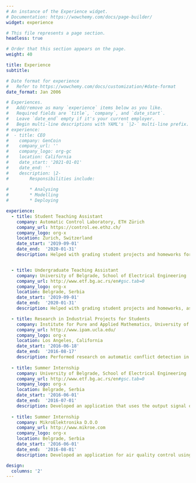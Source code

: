 ```yaml
---
# An instance of the Experience widget.
# Documentation: https://wowchemy.com/docs/page-builder/
widget: experience

# This file represents a page section.
headless: true

# Order that this section appears on the page.
weight: 40

title: Experience
subtitle:

# Date format for experience
#   Refer to https://wowchemy.com/docs/customization/#date-format
date_format: Jan 2006

# Experiences.
#   Add/remove as many `experience` items below as you like.
#   Required fields are `title`, `company`, and `date_start`.
#   Leave `date_end` empty if it's your current employer.
#   Begin multi-line descriptions with YAML's `|2-` multi-line prefix.
# experience:
#  - title: CEO
#    company: GenCoin
#    company_url: ''
#    company_logo: org-gc
#    location: California
#    date_start: '2021-01-01'
#    date_end: ''
#    description: |2-
#        Responsibilities include:
        
#        * Analysing
#        * Modelling
#        * Deploying

experience:
  - title: Student Teaching Assistant
    company: Automatic Control Laboratory, ETH Zürich
    company_url: https://control.ee.ethz.ch/
    company_logo: org-x
    location: Zurich, Switzerland
    date_start: '2019-09-01'
    date_end:  '2020-01-31'
    description: Helped with grading student projects and homeworks for Linear System Theory Course.


  - title: Undergraduate Teaching Assistant
    company: University of Belgrade, School of Electrical Engineering
    company_url: http://www.etf.bg.ac.rs/en#gsc.tab=0
    company_logo: org-x
    location: Belgrade, Serbia
    date_start: '2019-09-01'
    date_end:  '2020-01-31'
    description: Helped with grading student projects and homeworks, as well as with conducting of the Laboratory exercises for the following courses: System Control 1, System Control 2, Nonlinear Control Systems 1, Systems and Signals,Fundamentals of Electrical Engineering - Laboratory Exercises.

  - title: Research in Industrial Projects for Students
    company: Institute for Pure and Applied Mathematics, University of California Los Angeles
    company_url: http://www.ipam.ucla.edu/
    company_logo: org-x
    location: Los Angeles, California
    date_start: '2016-06-18'
    date_end:  '2016-08-17'
    description: Performed research on automatic conflict detection in audio recordings produced by police body-worn cameras.The novel method was developed by combining adaptive noise removal, machine learning based speechsegmentation and the measures of conflict based on the repetition and the intensity of phrases in speech.
   
  - title: Summer Internship
    company: University of Belgrade, School of Electrical Engineering
    company_url: http://www.etf.bg.ac.rs/en#gsc.tab=0
    company_logo: org-x
    location: Belgrade, Serbia
    date_start: '2016-06-01'
    date_end:  '2016-07-01'
    description: Developed an application that uses the output signal of the motor encoder to determine the rotation speed ofthe motor and to display its spectrum in real time; CompactRIO device was used for the signal acquisition andprocessing; the FPGA chip of the device was programmed using LabVIEW.
    
  - title: Summer Internship
    company: MikroElektronika D.O.O
    company_url: http://www.mikroe.com
    company_logo: org-x
    location: Belgrade, Serbia
    date_start: '2016-06-01'
    date_end:  '2016-08-01'
    description: Developed an application for air quality control using “3G Click” and “AirQuality Click”.

design:
  columns: '2'
--- 
```

